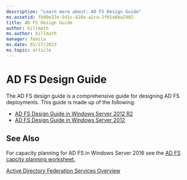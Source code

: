 ```yaml
---
description: "Learn more about: AD FS Design Guide"
ms.assetid: fb09e37e-5d1c-428a-a2ca-2f01a0ba2992
title: AD FS Design Guide
author: billmath
ms.author: billmath
manager: femila
ms.date: 01/27/2023
ms.topic: article
---
```

# AD FS Design Guide



The AD FS design guide is a comprehensive guide for designing AD FS deployments.  This guide is made up of the following:

-   [AD FS Design Guide in Windows Server 2012 R2](AD-FS-Design-Guide-in-Windows-Server-2012-R2.md)
-   [AD FS Design Guide in Windows Server 2012](AD-FS-Design-Guide-in-Windows-Server-2012.md)



## See Also
For capacity planning for AD FS in Windows Server 2016 see the [AD FS capcity planning worksheet.](https://adfsdocs.blob.core.windows.net/adfs/ADFSCapacity2016.xlsx)

[Active Directory Federation Services Overview](../../Active-Directory-Federation-Services.md)

